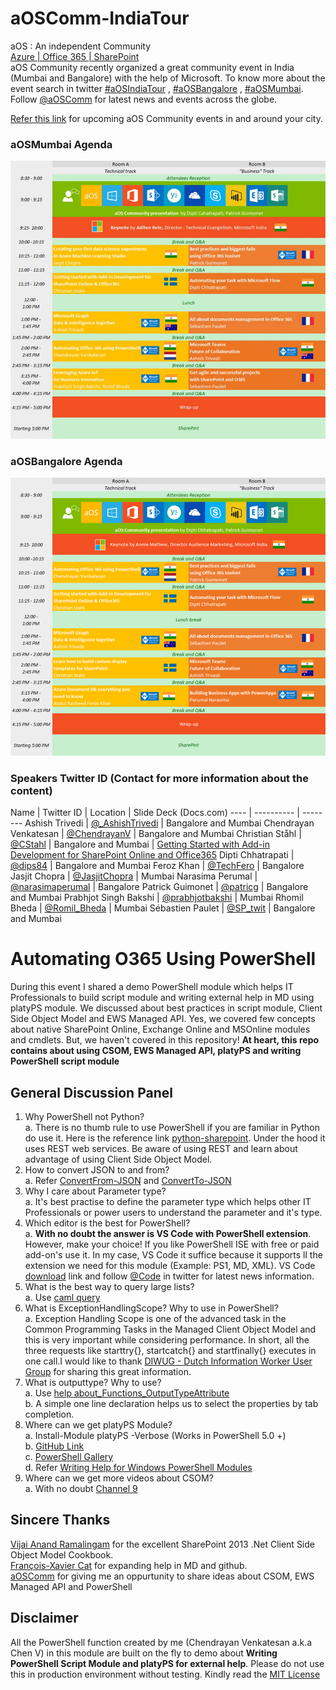 # aOSComm-IndiaTour
aOS : An independent Community  
[Azure | Office 365 | SharePoint](http://aos.community/index.php/language/en/home/)  
aOS Community recently organized a great community event in India (Mumbai and Bangalore) with the help of Microsoft. To know more about the event search in twitter [#aOSIndiaTour](https://twitter.com/hashtag/aOSIndiaTour?src=hash) , [#aOSBangalore](https://twitter.com/hashtag/aOSBangalore?src=hash) , [#aOSMumbai](https://twitter.com/hashtag/aOSMumbai?src=hash). Follow [@aOSComm](https://twitter.com/aOSComm) for latest news and events across the globe.  

[Refer this link](https://www.eventbrite.fr/o/aos-community-12270024117) for upcoming aOS Community events in and around your city. 

### aOSMumbai Agenda
![Mumbai](https://github.com/ChendrayanV/aOSComm-IndiaTour/blob/master/images/Mumbai.jpg)

### aOSBangalore Agenda
![Bangalore](https://github.com/ChendrayanV/aOSComm-IndiaTour/blob/master/images/Bangalore.png)

### Speakers Twitter ID (**Contact for more information about the content**)
Name | Twitter ID | Location | Slide Deck (Docs.com)
---- | ---------- | --------
Ashish Trivedi | [@_AshishTrivedi](https://twitter.com/_AshishTrivedi) | Bangalore and Mumbai
Chendrayan Venkatesan | [@ChendrayanV](https://twitter.com/ChendrayanV) | Bangalore and Mumbai
Christian Ståhl | [@CStahl](https://twitter.com/CStahl) | Bangalore and Mumbai | [Getting Started with Add-in Development for SharePoint Online and Office365](https://docs.com/aos-community/9526/getting-started-with-add-in-development-for)
Dipti Chhatrapati | [@dips84](https://twitter.com/dips84) | Bangalore and Mumbai
Feroz Khan | [@TechFero](https://twitter.com/) | Bangalore
Jasjit Chopra | [@JasjitChopra](https://twitter.com/jasjitchopra) | Mumbai
Narasima Perumal | [@narasimaperumal](https://twitter.com/narasimaperumal) | Bangalore
Patrick Guimonet | [@patricg](https://twitter.com/patricg) | Bangalore and Mumbai
Prabhjot Singh Bakshi | [@prabhjotbakshi](https://twitter.com/prabhjotbakshi) | Mumbai
Rhomil Bheda | [@Romil_Bheda](https://twitter.com/Romil_Bheda) | Mumbai
Sébastien Paulet | [@SP_twit](https://twitter.com/SP_twit) | Bangalore and Mumbai

# Automating O365 Using PowerShell
During this event I shared a demo PowerShell module which helps IT Professionals to build 
script module and writing external help in MD using platyPS module. We discussed about best practices in 
script module, Client Side Object Model and EWS Managed API. Yes, we covered few concepts about native SharePoint Online, Exchange Online and MSOnline modules and cmdlets. But, we haven't covered in this repository! 
**At heart, this repo contains about using CSOM, EWS Managed API, platyPS and writing PowerShell script module**

## General Discussion Panel
1. Why PowerShell not Python?  
a. There is no thumb rule to use PowerShell if you are familiar in Python do use it. Here is the reference link
[python-sharepoint](https://github.com/ox-it/python-sharepoint). Under the hood it uses REST web services. Be aware of using REST and learn about advantage of using Client Side Object Model.
2. How to convert JSON to and from?    
a. Refer [ConvertFrom-JSON](https://msdn.microsoft.com/powershell/reference/5.1/Microsoft.PowerShell.Utility/ConvertFrom-Json) and [ConvertTo-JSON](https://msdn.microsoft.com/powershell/reference/5.1/Microsoft.PowerShell.Utility/ConvertTo-Json)
3. Why I care about Parameter type?  
a. It's best practise to define the parameter type which helps other IT Professionals or power users
to understand the parameter and it's type. 
4. Which editor is the best for PowerShell?  
a. **With no doubt the answer is VS Code with PowerShell extension**. However, make your choice! If you like 
PowerShell ISE with free or paid add-on's use it. In my case, VS Code it suffice because it supports ll
the extension we need for this module (Example: PS1, MD, XML). VS Code [download]() link and follow [@Code]() in twitter for latest news information. 
5. What is the best way to query large lists?  
a. Use [caml query](https://msdn.microsoft.com/en-us/library/office/ee534956(v=office.14).aspx)
6. What is ExceptionHandlingScope? Why to use in PowerShell?  
a. Exception Handling Scope is one of the advanced task in the Common Programming Tasks in the Managed Client Object Model and this is very important while considering performance. In short, all the three requests like starttry{}, startcatch{} and startfinally{} executes in one call.I would like to thank [DIWUG - Dutch Information Worker User Group](http://www.diwug.nl/Pages/default.aspx) for sharing this great information. 
7. What is outputtype? Why to use?  
a. Use [help about_Functions_OutputTypeAttribute](https://msdn.microsoft.com/en-us/powershell/reference/5.1/microsoft.powershell.core/about/about_functions_outputtypeattribute)  
b. A simple one line declaration helps us to select the properties by tab completion. 
8. Where can we get platyPS Module?  
a. Install-Module platyPS -Verbose (Works in PowerShell 5.0 +)  
b. [GitHub Link](https://github.com/PowerShell/platyPS)  
c. [PowerShell Gallery](https://www.powershellgallery.com/packages/platyPS/0.7.6)  
d. Refer [Writing Help for Windows PowerShell Modules](https://msdn.microsoft.com/en-us/library/dd878343(v=vs.85).aspx)  
9. Where can we get more videos about CSOM?  
a. With no doubt [Channel 9](https://channel9.msdn.com/search?term=sharepoint%20client%20side%20object%20model#ch9Search&lang-en=en&pubDate=year)

## Sincere Thanks
[Vijai Anand Ramalingam](http://www.c-sharpcorner.com/members/vijai-anand-ramalingam) for the excellent SharePoint 2013 .Net Client Side Object Model Cookbook.  
[François-Xavier Cat](https://github.com/lazywinadmin) for expanding help in MD and github.  
[aOSComm](https://twitter.com/aOSComm) for giving me an oppurtunity to share ideas about CSOM, EWS Managed API and PowerShell 
## Disclaimer
All the PowerShell function created by me (Chendrayan Venkatesan a.k.a Chen V) in this module are built on the fly to demo about **Writing PowerShell
Script Module and platyPS for external help**. Please do not use this in production environment without testing. Kindly read the [MIT License](https://github.com/ChendrayanV/aOSComm-IndiaTour/blob/master/LICENSE)